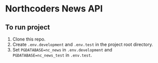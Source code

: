 # Northcoders News API

## To run project

1. Clone this repo.
2. Create `.env.development` and `.env.test` in the project root directory.
3. Set `PGDATABASE=nc_news` in `.env.development` and `PGDATABASE=nc_news_test` in `.env.test`.
